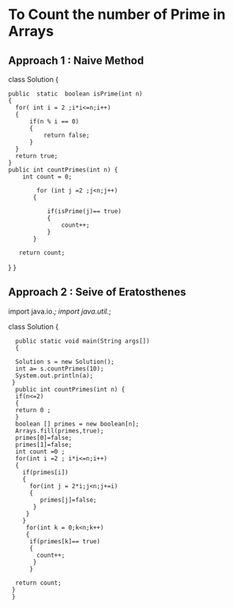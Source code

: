 # To Count the number of Prime in Arrays

## Approach 1 : Naive Method


class Solution {

    public  static  boolean isPrime(int n)
    {
      for( int i = 2 ;i*i<=n;i++)
      {
          if(n % i == 0)
          {
              return false;
          }
      }
      return true;
    }
    public int countPrimes(int n) {
        int count = 0;
        
            for (int j =2 ;j<n;j++)
           {
               
               if(isPrime(j)== true)
               {
                   count++;
               } 
           }
       
       return count;
}
}

## Approach 2 : Seive of Eratosthenes

import java.io.*;
import java.util.*;

 class Solution {

      public static void main(String args[])
      {
      
      Solution s = new Solution();
      int a= s.countPrimes(10);
      System.out.println(a);
     }
      public int countPrimes(int n) {
      if(n<=2)
      {
      return 0 ;
      }  
      boolean [] primes = new boolean[n];
      Arrays.fill(primes,true);
      primes[0]=false;
      primes[1]=false;
      int count =0 ;
      for(int i =2 ; i*i<=n;i++)
      {
        if(primes[i])
        {
          for(int j = 2*i;j<n;j+=i)
          {
             primes[j]=false;
           }
         } 
        }
         for(int k = 0;k<n;k++)
         { 
          if(primes[k]== true)
          {
            count++;
           }
          }
        
      return count;     
     }
     }
